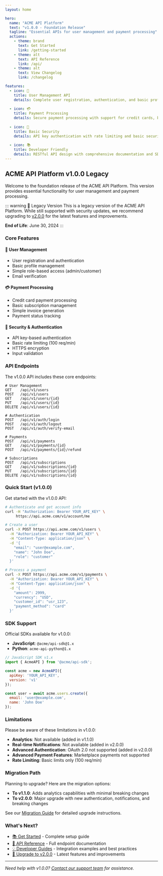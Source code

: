 ```yaml
---
layout: home

hero:
  name: "ACME API Platform"
  text: "v1.0.0 - Foundation Release"
  tagline: "Essential APIs for user management and payment processing"
  actions:
    - theme: brand
      text: Get Started
      link: /getting-started
    - theme: alt
      text: API Reference
      link: /api/
    - theme: alt
      text: View Changelog
      link: /changelog

features:
  - icon: 👥
    title: User Management API
    details: Complete user registration, authentication, and basic profile management with role-based access control.
    
  - icon: 💳
    title: Payment Processing
    details: Secure payment processing with support for credit cards, basic subscriptions, and simple invoicing.
    
  - icon: 🔐
    title: Basic Security
    details: API key authentication with rate limiting and basic security measures for production use.
    
  - icon: 📚
    title: Developer Friendly
    details: RESTful API design with comprehensive documentation and SDK support for JavaScript and Python.
---
```


## ACME API Platform v1.0.0 <span class="version-badge">Legacy</span>

Welcome to the foundation release of the ACME API Platform. This version provides essential functionality for user management and payment processing.

::: warning 📅 Legacy Version
This is a legacy version of the ACME API Platform. While still supported with security updates, we recommend upgrading to [v2.0.0](/) for the latest features and improvements.

**End of Life**: June 30, 2024
:::

### Core Features

#### 👥 User Management
- User registration and authentication
- Basic profile management
- Simple role-based access (admin/customer)
- Email verification

#### 💳 Payment Processing  
- Credit card payment processing
- Basic subscription management
- Simple invoice generation
- Payment status tracking

#### 🔐 Security & Authentication
- API key-based authentication
- Basic rate limiting (100 req/min)
- HTTPS encryption
- Input validation

### API Endpoints

The v1.0.0 API includes these core endpoints:

```
# User Management
GET    /api/v1/users
POST   /api/v1/users
GET    /api/v1/users/{id}
PUT    /api/v1/users/{id}
DELETE /api/v1/users/{id}

# Authentication
POST   /api/v1/auth/login
POST   /api/v1/auth/logout
POST   /api/v1/auth/verify-email

# Payments
POST   /api/v1/payments
GET    /api/v1/payments/{id}
POST   /api/v1/payments/{id}/refund

# Subscriptions
POST   /api/v1/subscriptions
GET    /api/v1/subscriptions/{id}
PUT    /api/v1/subscriptions/{id}
DELETE /api/v1/subscriptions/{id}
```

### Quick Start (v1.0.0)

Get started with the v1.0.0 API:

```bash
# Authenticate and get account info
curl -H "Authorization: Bearer YOUR_API_KEY" \
     https://api.acme.com/v1/account/me

# Create a user
curl -X POST https://api.acme.com/v1/users \
  -H "Authorization: Bearer YOUR_API_KEY" \
  -H "Content-Type: application/json" \
  -d '{
    "email": "user@example.com",
    "name": "John Doe",
    "role": "customer"
  }'

# Process a payment
curl -X POST https://api.acme.com/v1/payments \
  -H "Authorization: Bearer YOUR_API_KEY" \
  -H "Content-Type: application/json" \
  -d '{
    "amount": 2999,
    "currency": "USD",
    "customer_id": "usr_123",
    "payment_method": "card"
  }'
```

### SDK Support

Official SDKs available for v1.0.0:

- **JavaScript**: `@acme/api-sdk@1.x`
- **Python**: `acme-api-python@1.x`

```javascript
// JavaScript SDK v1.x
import { AcmeAPI } from '@acme/api-sdk';

const acme = new AcmeAPI({
  apiKey: 'YOUR_API_KEY',
  version: 'v1'
});

const user = await acme.users.create({
  email: 'user@example.com',
  name: 'John Doe'
});
```

### Limitations

Please be aware of these limitations in v1.0.0:

- **Analytics**: Not available (added in v1.1.0)
- **Real-time Notifications**: Not available (added in v2.0.0)
- **Advanced Authentication**: OAuth 2.0 not supported (added in v2.0.0)
- **Advanced Payment Features**: Marketplace payments not supported
- **Rate Limiting**: Basic limits only (100 req/min)

### Migration Path

Planning to upgrade? Here are the migration options:

- **To v1.1.0**: Adds analytics capabilities with minimal breaking changes
- **To v2.0.0**: Major upgrade with new authentication, notifications, and breaking changes

See our [Migration Guide](/guides/migration-v2) for detailed upgrade instructions.

### What's Next?

- [📚 Get Started](/getting-started) - Complete setup guide
- [🔗 API Reference](/api/) - Full endpoint documentation  
- [💡 Developer Guides](/guides/) - Integration examples and best practices
- [🚀 Upgrade to v2.0.0](/) - Latest features and improvements

---

*Need help with v1.0.0? [Contact our support team](mailto:support@acme.com) for assistance.*